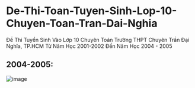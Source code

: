 # De-Thi-Toan-Tuyen-Sinh-Lop-10-Chuyen-Toan-Tran-Dai-Nghia
Đề Thi Tuyển Sinh Vào Lớp 10 Chuyên Toán Trường THPT Chuyên Trần Đại Nghĩa, TP.HCM Từ Năm Học 2001-2002 Đến Năm Học 2004 - 2005

## 2004-2005:
![image](https://user-images.githubusercontent.com/526959/217488954-9fcc438d-f8c4-4d1d-aa2d-23275dbcb4e0.png)



